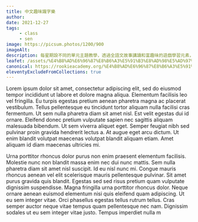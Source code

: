 ```yaml
---
title: 中文趣味識字樂
author:
date: 2021-12-27
tags: 
     - class
     - sen
image: https://picsum.photos/1200/900
imageAlt:
description: 每星期設不同的單元主題教學，透過全語文故事講讀和富趣味的遊戲學習元素，並利用圖像記憶，把抽象的文字符號變得易讀易明，豐富學童的識字量，加強中文口語及書面語的理解及表達能力，藉以促使他們自行閱讀故事、提升學習語文的興趣和信心，以及鞏固各個科目學習的基礎。
leafet: /assets/%E4%B8%AD%E6%96%87%E8%B6%A3%E5%91%B3%E8%AD%98%E5%AD%97%E6%A8%82.pdf
canonical: https://rookieacademy.org/%E4%B8%AD%E6%96%87%E8%B6%A3%E5%91%B3%E8%AD%98%E5%AD%97%E6%A8%82/
eleventyExcludeFromCollections: true
---
```




Lorem ipsum dolor sit amet, consectetur adipiscing elit, sed do eiusmod tempor incididunt ut labore et dolore magna aliqua. Elementum facilisis leo vel fringilla. Eu turpis egestas pretium aenean pharetra magna ac placerat vestibulum. Tellus pellentesque eu tincidunt tortor aliquam nulla facilisi cras fermentum. Ut sem nulla pharetra diam sit amet nisl. Est velit egestas dui id ornare. Eleifend donec pretium vulputate sapien nec sagittis aliquam malesuada bibendum. Ut sem viverra aliquet eget. Semper feugiat nibh sed pulvinar proin gravida hendrerit lectus a. At augue eget arcu dictum. Ut enim blandit volutpat maecenas volutpat blandit aliquam etiam. Amet aliquam id diam maecenas ultricies mi.

Urna porttitor rhoncus dolor purus non enim praesent elementum facilisis. Molestie nunc non blandit massa enim nec dui nunc mattis. Sem nulla pharetra diam sit amet nisl suscipit. Id eu nisl nunc mi. Congue mauris rhoncus aenean vel elit scelerisque mauris pellentesque pulvinar. Sit amet purus gravida quis blandit. Egestas sed sed risus pretium quam vulputate dignissim suspendisse. Magna fringilla urna porttitor rhoncus dolor. Neque ornare aenean euismod elementum nisi quis eleifend quam adipiscing. Ut eu sem integer vitae. Orci phasellus egestas tellus rutrum tellus. Cras semper auctor neque vitae tempus quam pellentesque nec nam. Dignissim sodales ut eu sem integer vitae justo. Tempus imperdiet nulla m